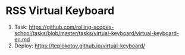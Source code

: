 # RSS Virtual Keyboard

1. Task: https://github.com/rolling-scopes-school/tasks/blob/master/tasks/virtual-keyboard/virtual-keyboard-en.md
2. Deploy: https://teplokotov.github.io/virtual-keyboard/